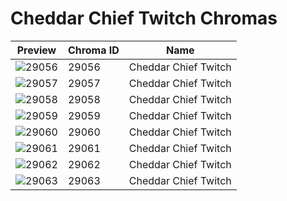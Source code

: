 # Cheddar Chief Twitch Chromas

| Preview | Chroma ID | Name |
|---------|-----------|------|
| ![29056](https://raw.communitydragon.org/latest/plugins/rcp-be-lol-game-data/global/default/v1/champion-chroma-images/29/29056.png) | 29056 | Cheddar Chief Twitch |
| ![29057](https://raw.communitydragon.org/latest/plugins/rcp-be-lol-game-data/global/default/v1/champion-chroma-images/29/29057.png) | 29057 | Cheddar Chief Twitch |
| ![29058](https://raw.communitydragon.org/latest/plugins/rcp-be-lol-game-data/global/default/v1/champion-chroma-images/29/29058.png) | 29058 | Cheddar Chief Twitch |
| ![29059](https://raw.communitydragon.org/latest/plugins/rcp-be-lol-game-data/global/default/v1/champion-chroma-images/29/29059.png) | 29059 | Cheddar Chief Twitch |
| ![29060](https://raw.communitydragon.org/latest/plugins/rcp-be-lol-game-data/global/default/v1/champion-chroma-images/29/29060.png) | 29060 | Cheddar Chief Twitch |
| ![29061](https://raw.communitydragon.org/latest/plugins/rcp-be-lol-game-data/global/default/v1/champion-chroma-images/29/29061.png) | 29061 | Cheddar Chief Twitch |
| ![29062](https://raw.communitydragon.org/latest/plugins/rcp-be-lol-game-data/global/default/v1/champion-chroma-images/29/29062.png) | 29062 | Cheddar Chief Twitch |
| ![29063](https://raw.communitydragon.org/latest/plugins/rcp-be-lol-game-data/global/default/v1/champion-chroma-images/29/29063.png) | 29063 | Cheddar Chief Twitch |